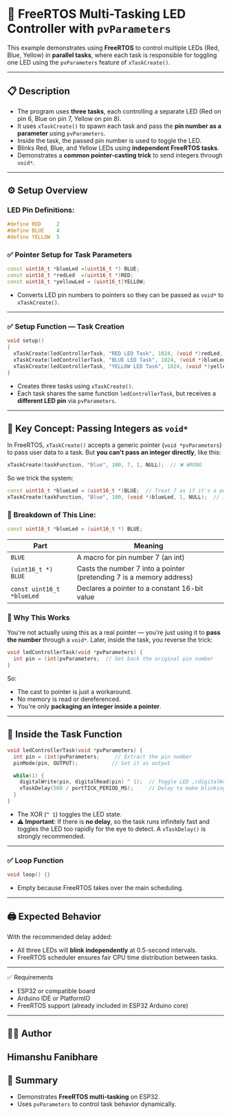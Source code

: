 # 🔀 FreeRTOS Multi-Tasking LED Controller with `pvParameters`

This example demonstrates using **FreeRTOS** to control multiple LEDs (Red, Blue, Yellow) in **parallel tasks**, where each task is responsible for toggling one LED using the `pvParameters` feature of `xTaskCreate()`.

---

## 📋 Description

- The program uses **three tasks**, each controlling a separate LED (Red on pin 6, Blue on pin 7, Yellow on pin 8).
- It uses `xTaskCreate()` to spawn each task and pass the **pin number as a parameter** using `pvParameters`.
- Inside the task, the passed pin number is used to toggle the LED.
- Blinks Red, Blue, and Yellow LEDs using **independent FreeRTOS tasks**.
- Demonstrates a **common pointer-casting trick** to send integers through `void*`.
---

## ⚙️ Setup Overview

### LED Pin Definitions:

```cpp
#define RED     2
#define BLUE    4
#define YELLOW  5
```

### ✅ Pointer Setup for Task Parameters

```cpp
const uint16_t *blueLed =(uint16_t *) BLUE; 
const uint16_t *redLed  =(uint16_t *)RED;
const uint16_t *yellowLed = (uint16_t)YELLOW;
```
- Converts LED pin numbers to pointers so they can be passed as `void*` to `xTaskCreate()`.
---


### ✅ Setup Function — Task Creation

```cpp
void setup()
{
  xTaskCreate(ledControllerTask, "RED LED Task", 1024, (void *)redLed, 1, NULL);
  xTaskCreate(ledControllerTask, "BLUE LED Task", 1024, (void *)blueLed, 1, NULL);
  xTaskCreate(ledControllerTask, "YELLOW LED Task", 1024, (void *)yellowLed, 1, NULL);
}
```
- Creates three tasks using `xTaskCreate()`.
- Each task shares the same function `ledControllerTask`, but receives a **different LED pin** via `pvParameters`.
---

## 🧠 Key Concept: Passing Integers as `void*`

In FreeRTOS, `xTaskCreate()` accepts a generic pointer (`void *pvParameters`) to pass user data to a task. But **you can't pass an integer directly**, like this:

```cpp
xTaskCreate(taskFunction, "Blue", 100, 7, 1, NULL);  // ❌ WRONG
```

So we trick the system:

```cpp
const uint16_t *blueLed = (uint16_t *)BLUE;  // Treat 7 as if it's a pointer
xTaskCreate(taskFunction, "Blue", 100, (void *)blueLed, 1, NULL);  // ✅ OK
```

### 🧩 Breakdown of This Line:

```cpp
const uint16_t *blueLed = (uint16_t *) BLUE;
```

| Part                        | Meaning                                                                 |
|----------------------------|-------------------------------------------------------------------------|
| `BLUE`                     | A macro for pin number 7 (an int)                                       |
| `(uint16_t *) BLUE`        | Casts the number 7 into a pointer (pretending 7 is a memory address)     |
| `const uint16_t *blueLed`  | Declares a pointer to a constant 16-bit value                           |

### 🧠 Why This Works

You're not actually using this as a real pointer — you’re just using it to **pass the number** through a `void*`. Later, inside the task, you reverse the trick:

```cpp
void ledControllerTask(void *pvParameters) {
  int pin = (int)pvParameters;  // Get back the original pin number
}
```

So:
- The cast to pointer is just a workaround.
- No memory is read or dereferenced.
- You're only **packaging an integer inside a pointer**.

---

## 🔄 Inside the Task Function

```cpp
void ledControllerTask(void *pvParameters) {
  int pin = (int)pvParameters;     // Extract the pin number
  pinMode(pin, OUTPUT);           // Set it as output

  while(1) {
    digitalWrite(pin, digitalRead(pin) ^ 1);  // Toggle LED ,(digitalWrite(pin, !digitalRead(pin))
    vTaskDelay(500 / portTICK_PERIOD_MS);     // Delay to make blinking visible
  }
}
```

- The XOR (`^ 1`) toggles the LED state.
- **⚠️ Important**: If there is **no delay**, so the task runs infinitely fast and toggles the LED too rapidly for the eye to detect. A `vTaskDelay()` is strongly recommended.

---

### ✅ Loop Function

```cpp
void loop() {}
```

- Empty because FreeRTOS takes over the main scheduling.
---

## 🖨️ Expected Behavior

With the recommended delay added:
- All three LEDs will **blink independently** at 0.5-second intervals.
- FreeRTOS scheduler ensures fair CPU time distribution between tasks.

---

✅ Requirements

- ESP32 or compatible board
- Arduino IDE or PlatformIO
- FreeRTOS support (already included in ESP32 Arduino core)

---

## 🧑‍💻 Author
**Himanshu Fanibhare**  
---

## 📌 Summary

- Demonstrates **FreeRTOS multi-tasking** on ESP32.
- Uses `pvParameters` to control task behavior dynamically.

